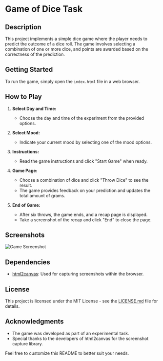 # Game of Dice Task

## Description
This project implements a simple dice game where the player needs to predict the outcome of a dice roll. The game involves selecting a combination of one or more dice, and points are awarded based on the correctness of the prediction.

## Getting Started
To run the game, simply open the `index.html` file in a web browser.

## How to Play
1. **Select Day and Time:**
   - Choose the day and time of the experiment from the provided options.

2. **Select Mood:**
   - Indicate your current mood by selecting one of the mood options.

3. **Instructions:**
   - Read the game instructions and click "Start Game" when ready.

4. **Game Page:**
   - Choose a combination of dice and click "Throw Dice" to see the result.
   - The game provides feedback on your prediction and updates the total amount of grams.

5. **End of Game:**
   - After six throws, the game ends, and a recap page is displayed.
   - Take a screenshot of the recap and click "End" to close the page.

## Screenshots
![Game Screenshot](/path/to/screenshot.png)

## Dependencies
- [html2canvas](https://html2canvas.hertzen.com/): Used for capturing screenshots within the browser.

## License
This project is licensed under the MIT License - see the [LICENSE.md](LICENSE.md) file for details.

## Acknowledgments
- The game was developed as part of an experimental task.
- Special thanks to the developers of html2canvas for the screenshot capture library.

Feel free to customize this README to better suit your needs.
